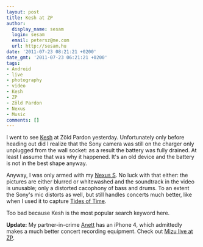 ```yaml
---
layout: post
title: Kesh at ZP
author:
  display_name: sesam
  login: sesam
  email: petersz@me.com
  url: http://sesam.hu
date: '2011-07-23 08:21:21 +0200'
date_gmt: '2011-07-23 06:21:21 +0200'
tags:
- Android
- live
- photography
- video
- Kesh
- ZP
- Zöld Pardon
- Nexus
- Music
comments: []
---
```


I went to see [Kesh](http://sesam.hu/2011/03/26/kesh-zenekar "Kesh Zenekar") at Zöld Pardon yesterday. Unfortunately only before heading out did I realize that the Sony camera was still on the charger only unplugged from the wall socket: as a result the battery was fully drained. At least I assume that was why it happened. It's an old device and the battery is not in the best shape anyway.

Anyway, I was only armed with my [Nexus S](http://sesam.hu/2011/07/04/nexus-s "Nexus S"). No luck with that either: the pictures are either blurred or whitewashed and the soundtrack in the video is unusable; only a distorted cacophony of bass and drums. To an extent the Sony's mic distorts as well, but still handles concerts much better, like when I used it to capture [Tides of Time](http://sesam.hu/2011/04/02/epica-club-202 "Epica \(Club 202\)").

Too bad because Kesh is the most popular search keyword here.

**Update:** My partner-in-crime [Anett](http://twitter.com/zakkantanett) has an iPhone 4, which admittedly makes a much better concert recording equipment. Check out [Mizu live at ZP](http://zakkantanett.blogspot.com/2011/07/filmezunk-az-agyban.html).
